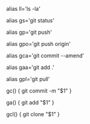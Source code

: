 alias ll='ls -la'

alias gs='git status'

alias gp='git push'

alias gpo='git push origin'

alias gca='git commit --amend'

alias gaa='git add .'

alias gpl='git pull'

gc() {
  git commit -m "$1"
}

ga() {
  git add "$1"
}

gcl() {
  git clone "$1"
}

